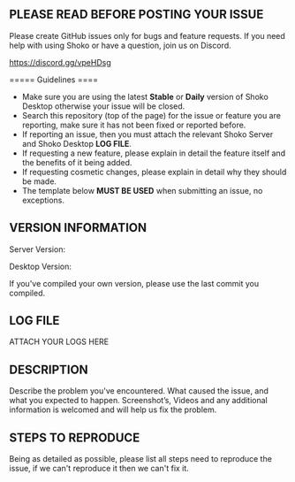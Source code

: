 ## PLEASE READ BEFORE POSTING YOUR ISSUE

Please create GitHub issues only for bugs and feature requests. If you need help with using Shoko or have a question, join us on Discord.

https://discord.gg/vpeHDsg

===== Guidelines ====

- Make sure you are using the latest **Stable** or **Daily** version of Shoko Desktop otherwise your issue will be closed.
- Search this repository (top of the page) for the issue or feature you are reporting, make sure it has not been fixed or reported before.
- If reporting an issue, then you must attach the relevant Shoko Server and Shoko Desktop **LOG FILE**. 
- If requesting a new feature, please explain in detail the feature itself and the benefits of it being added.
- If requesting cosmetic changes, please explain in detail why they should be made. 
- The template below **MUST BE USED** when submitting an issue, no exceptions.

## VERSION INFORMATION

Server Version: 

Desktop Version: 

If you've compiled your own version, please use the last commit you compiled.

## LOG FILE

ATTACH YOUR LOGS HERE

## DESCRIPTION

Describe the problem you've encountered. What caused the issue, and what you expected to happen. Screenshot’s, Videos and any additional information is welcomed and will help us fix the problem.

## STEPS TO REPRODUCE

Being as detailed as possible, please list all steps need to reproduce the issue, if we can't reproduce it then we can't fix it.